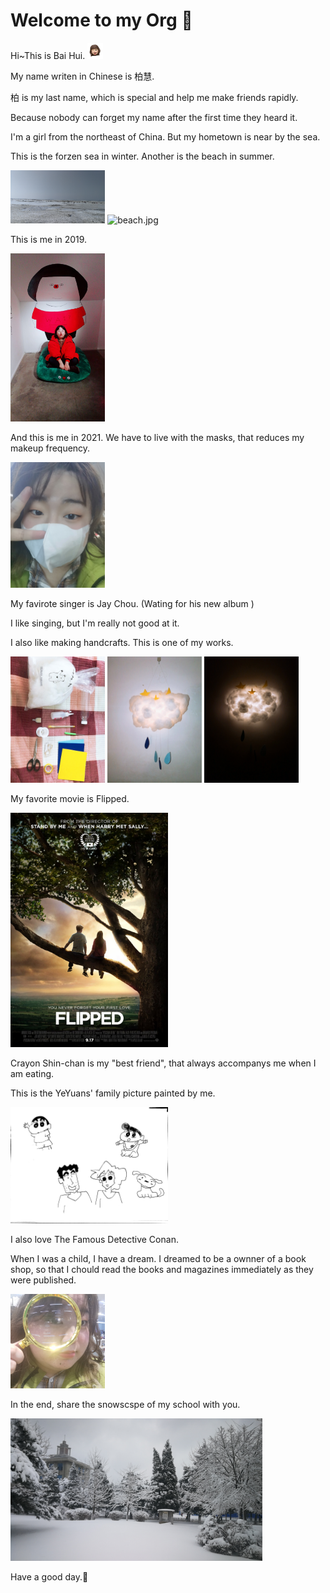 # Welcome to my Org 👋

Hi~This is Bai Hui. <img src="assets/niwo1.png" alt="niwo1.png" width=5% />

My name writen in Chinese is 柏慧.

柏 is my last name, which is special and help me make friends rapidly. 

Because nobody can forget my name after the first time they heard it.

I'm a girl from the northeast of China. But my hometown is near by the sea.

This is the forzen sea in winter. Another is the beach in summer.

<img src="assets/winter.jpg" alt="winter.jpg" width=30% /> <img src="assets/beach.jpg" alt="beach.jpg" width=30% />

This is me in 2019.

<img src="assets/2019.jpg" alt="2019.jpg" width=30% />

And this is me in 2021. We have to live with the masks, that reduces my makeup frequency.

<img src="assets/2021.jpg" alt="2021.jpg" width=30% />

My favirote singer is Jay Chou. (Wating for his new album ) 

I like singing, but I'm really not good at it.

I also like making handcrafts. This is one of my works.

<img src="assets/handmade1.jpg" alt="handmade1.jpg" width=30% /> <img src="assets/handmade2.jpg" alt="handmade2.jpg" width=30% /> <img src="assets/handmade3.jpg" alt="handmade3.jpg" width=30% />

My favorite movie is Flipped.

<img src="assets/Flipped.jpg" alt="Flipped.jpg" width=50% />

Crayon Shin-chan is my "best friend", that always accompanys me when I am eating.

This is the YeYuans' family picture painted by me.

<img src="assets/the YeYuans.jpg" alt="the YeYuans.jpg" width=50% />

I also love The Famous Detective Conan. 

When I was a child, I have a dream. I dreamed to be a ownner of a book shop, so that I chould read the books and magazines immediately as they were published.

<img src="assets/glass.jpg" alt="glass.jpg" width=30% />

In the end, share the snowscspe of my school with you.

<img src="assets/snowscape.jpg" alt="snowscape.jpg" width=80% />

Have a good day.💌
